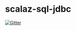 # scalaz-sql-jdbc

[![Gitter](https://badges.gitter.im/scalaz/scalaz-sql-jdbc.svg)](https://gitter.im/scalaz/scalaz-sql-jdbc?utm_source=badge&utm_medium=badge&utm_campaign=pr-badge&utm_content=badge)
